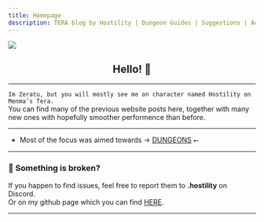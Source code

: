 ```yaml
---
title: Homepage
description: TERA blog by Hostility | Dungeon Guides | Suggestions | Activities | Battlegrounds | Theorycrafting | MT The Dream ...
---
```

![](https://i.imgur.com/y1Ii9IP.png)
<center> <h2> Hello! 👋 </h2> </center>

<hr/>

`Im Zeratu, but you will mostly see me on character named Hostility on Menma’s Tera.` <br>
You can find many of the previous website posts here, together with many new ones with hopefully smoother performence than before. <br>
<hr/>

- Most of the focus was aimed towards → [DUNGEONS](dungeons/) ⭠ 
<hr/>

### 💬 Something is broken?
If you happen to find issues, feel free to report them to **.hostility** on Discord. <br>
Or on my github page which you can find [HERE](https://github.com/Zerraa/tenacity-tera).

<hr/>

 
     